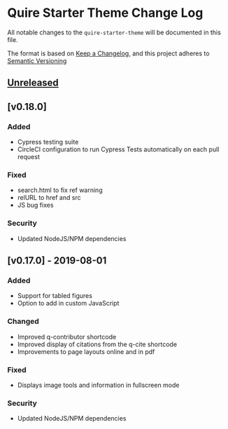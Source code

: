# Quire Starter Theme Change Log

All notable changes to the `quire-starter-theme` will be documented in this file. 

The format is based on [Keep a Changelog](https://keepachangelog.com/en/1.0.0/), 
and this project adheres to [Semantic Versioning](https://semver.org/spec/v2.0.0.html)

## [Unreleased]

## [v0.18.0] 
### Added
+ Cypress testing suite
+ CircleCI configuration to run Cypress Tests automatically on each pull request

### Fixed
+ search.html to fix ref warning
+ relURL to href and src
+ JS bug fixes

### Security
* Updated NodeJS/NPM dependencies

## [v0.17.0] - 2019-08-01
### Added
+ Support for tabled figures
+ Option to add in custom JavaScript

### Changed
+ Improved q-contributor shortcode
+ Improved display of citations from the q-cite shortcode
+ Improvements to page layouts online and in pdf

### Fixed
+ Displays image tools and information in fullscreen mode

### Security
* Updated NodeJS/NPM dependencies

[Unreleased]: https://github.com/gettypubs/quire-starter-theme/compare/v0.18.0...HEAD
[Unreleased]: https://github.com/gettypubs/quire-starter-theme/compare/v0.17.0...v0.18.0